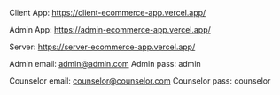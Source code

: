 Client App: https://client-ecommerce-app.vercel.app/

Admin App: https://admin-ecommerce-app.vercel.app/

Server: https://server-ecommerce-app.vercel.app/

Admin email: admin@admin.com
Admin pass: admin

Counselor email: counselor@counselor.com
Counselor pass: counselor
